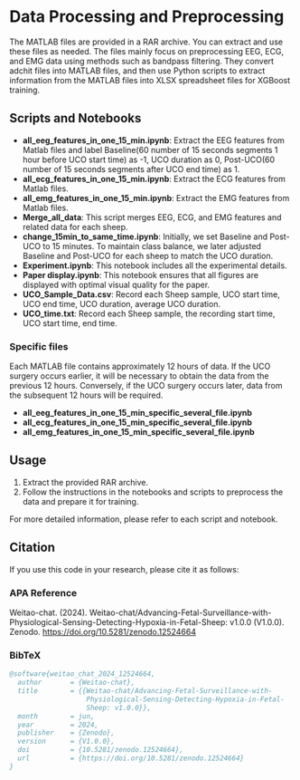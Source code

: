 # Data Processing and Preprocessing

The MATLAB files are provided in a RAR archive. You can extract and use these files as needed. The files mainly focus on preprocessing EEG, ECG, and EMG data using methods such as bandpass filtering. They convert adchit files into MATLAB files, and then use Python scripts to extract information from the MATLAB files into XLSX spreadsheet files for XGBoost training.

## Scripts and Notebooks

- **all_eeg_features_in_one_15_min.ipynb**: Extract the EEG features from Matlab files and label Baseline(60 number of 15 seconds segments 1 hour before UCO start time) as -1, UCO duration as 0, Post-UCO(60 number of 15 seconds segments after UCO end time) as 1.  
- **all_ecg_features_in_one_15_min.ipynb**: Extract the ECG features from Matlab files.
- **all_emg_features_in_one_15_min.ipynb**: Extract the EMG features from Matlab files.
- **Merge_all_data**: This script merges EEG, ECG, and EMG features and related data for each sheep.
- **change_15min_to_same_time.ipynb**: Initially, we set Baseline and Post-UCO to 15 minutes. To maintain class balance, we later adjusted Baseline and Post-UCO for each sheep to match the UCO duration.
- **Experiment.ipynb**: This notebook includes all the experimental details.
- **Paper display.ipynb**: This notebook ensures that all figures are displayed with optimal visual quality for the paper.
- **UCO_Sample_Data.csv**: Record each Sheep sample, UCO start time, UCO end time, UCO duration, average UCO duration.
- **UCO_time.txt**: Record each Sheep sample, the recording start time, UCO start time, end time.

### Specific files
Each MATLAB file contains approximately 12 hours of data. If the UCO surgery occurs earlier, it will be necessary to obtain the data from the previous 12 hours. Conversely, if the UCO surgery occurs later, data from the subsequent 12 hours will be required.
- **all_eeg_features_in_one_15_min_specific_several_file.ipynb**
- **all_ecg_features_in_one_15_min_specific_several_file.ipynb**
- **all_emg_features_in_one_15_min_specific_several_file.ipynb**

## Usage

1. Extract the provided RAR archive.
2. Follow the instructions in the notebooks and scripts to preprocess the data and prepare it for training.

For more detailed information, please refer to each script and notebook.

## Citation

If you use this code in your research, please cite it as follows:

### APA Reference

Weitao-chat. (2024). Weitao-chat/Advancing-Fetal-Surveillance-with-Physiological-Sensing-Detecting-Hypoxia-in-Fetal-Sheep: v1.0.0 (V1.0.0). Zenodo. https://doi.org/10.5281/zenodo.12524664

### BibTeX

```bibtex
@software{weitao_chat_2024_12524664,
  author       = {Weitao-chat},
  title        = {{Weitao-chat/Advancing-Fetal-Surveillance-with- 
                   Physiological-Sensing-Detecting-Hypoxia-in-Fetal-
                   Sheep: v1.0.0}},
  month        = jun,
  year         = 2024,
  publisher    = {Zenodo},
  version      = {V1.0.0},
  doi          = {10.5281/zenodo.12524664},
  url          = {https://doi.org/10.5281/zenodo.12524664}
}
